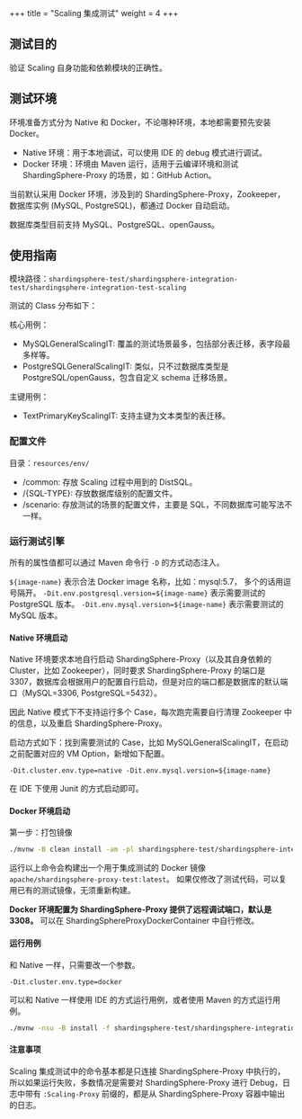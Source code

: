 +++
title = "Scaling 集成测试"
weight = 4
+++

## 测试目的

验证 Scaling 自身功能和依赖模块的正确性。

## 测试环境

环境准备方式分为 Native 和 Docker，不论哪种环境，本地都需要预先安装 Docker。

- Native 环境：用于本地调试，可以使用 IDE 的 debug 模式进行调试。
- Docker 环境：环境由 Maven 运行，适用于云编译环境和测试 ShardingSphere-Proxy 的场景，如：GitHub Action。

当前默认采用 Docker 环境，涉及到的 ShardingSphere-Proxy，Zookeeper，数据库实例 (MySQL, PostgreSQL)，都通过 Docker 自动启动。

数据库类型目前支持 MySQL、PostgreSQL、openGauss。

## 使用指南

模块路径：`shardingsphere-test/shardingsphere-integration-test/shardingsphere-integration-test-scaling`

测试的 Class 分布如下：

核心用例：
- MySQLGeneralScalingIT: 覆盖的测试场景最多，包括部分表迁移，表字段最多样等。
- PostgreSQLGeneralScalingIT: 类似，只不过数据库类型是 PostgreSQL/openGauss，包含自定义 schema 迁移场景。

主键用例：

- TextPrimaryKeyScalingIT: 支持主键为文本类型的表迁移。


### 配置文件

目录：`resources/env/`
- /common: 存放 Scaling 过程中用到的 DistSQL。
- /{SQL-TYPE}: 存放数据库级别的配置文件。
- /scenario: 存放测试的场景的配置文件，主要是 SQL，不同数据库可能写法不一样。

### 运行测试引擎

所有的属性值都可以通过 Maven 命令行 `-D` 的方式动态注入。

`${image-name}` 表示合法 Docker image 名称，比如：mysql:5.7， 多个的话用逗号隔开。
`-Dit.env.postgresql.version=${image-name}` 表示需要测试的 PostgreSQL 版本。
`-Dit.env.mysql.version=${image-name}` 表示需要测试的 MySQL 版本。

#### Native 环境启动

Native 环境要求本地自行启动 ShardingSphere-Proxy（以及其自身依赖的 Cluster，比如 Zookeeper），同时要求 ShardingSphere-Proxy 的端口是 3307，数据库会根据用户的配置自行启动，但是对应的端口都是数据库的默认端口（MySQL=3306, PostgreSQL=5432）。

因此 Native 模式下不支持运行多个 Case，每次跑完需要自行清理 Zookeeper 中的信息，以及重启 ShardingSphere-Proxy。

启动方式如下：找到需要测试的 Case，比如 MySQLGeneralScalingIT，在启动之前配置对应的 VM Option，新增如下配置。

```
-Dit.cluster.env.type=native -Dit.env.mysql.version=${image-name}
```

在 IDE 下使用 Junit 的方式启动即可。

#### Docker 环境启动

第一步：打包镜像

```bash
./mvnw -B clean install -am -pl shardingsphere-test/shardingsphere-integration-test/shardingsphere-integration-test-scaling -Pit.env.docker -DskipTests
```

运行以上命令会构建出一个用于集成测试的 Docker 镜像 `apache/shardingsphere-proxy-test:latest`。
如果仅修改了测试代码，可以复用已有的测试镜像，无须重新构建。

**Docker 环境配置为 ShardingSphere-Proxy 提供了远程调试端口，默认是 3308。**
可以在 ShardingSphereProxyDockerContainer 中自行修改。

#### 运行用例

和 Native 一样，只需要改一个参数。

```
-Dit.cluster.env.type=docker
```

可以和 Native 一样使用 IDE 的方式运行用例，或者使用 Maven 的方式运行用例。

```bash
./mvnw -nsu -B install -f shardingsphere-test/shardingsphere-integration-test/shardingsphere-integration-test-scaling/pom.xml -Dit.cluster.env.type=DOCKER -Dit.env.mysql.version=${image-name}
```

#### 注意事项

Scaling 集成测试中的命令基本都是只连接 ShardingSphere-Proxy 中执行的，所以如果运行失败，多数情况是需要对 ShardingSphere-Proxy 进行 Debug，日志中带有 `:Scaling-Proxy` 前缀的，都是从 ShardingSphere-Proxy 容器中输出的日志。

